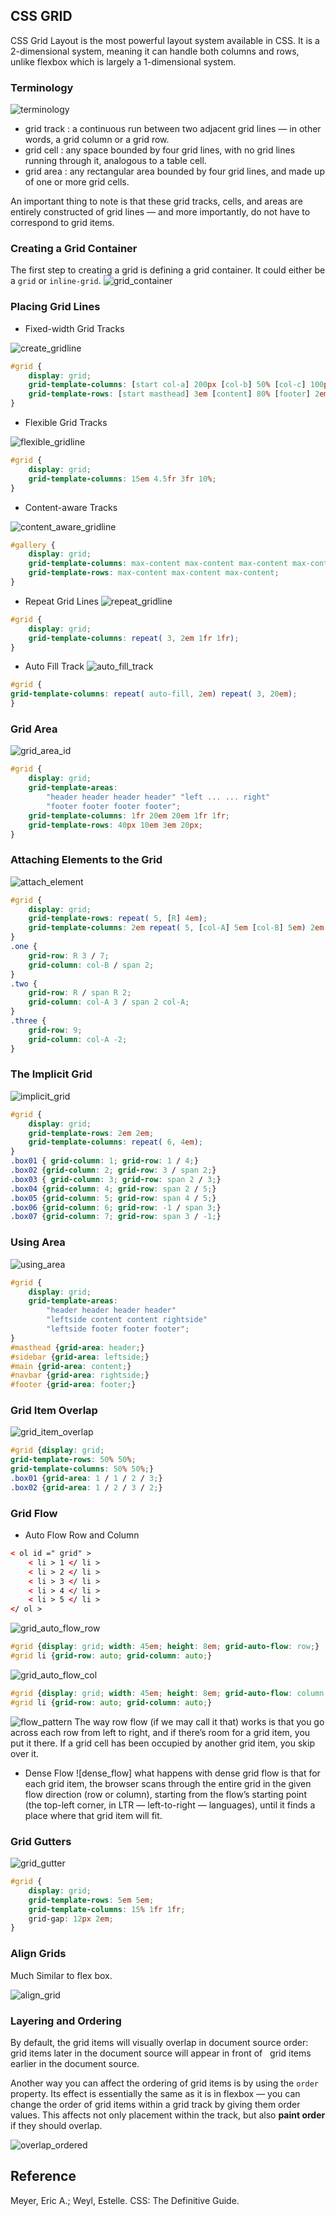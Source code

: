 ## CSS GRID

CSS Grid Layout is the most powerful layout system available in CSS. It is a 2-dimensional system, meaning it can handle both columns and rows, unlike flexbox which is largely a 1-dimensional system. 

### Terminology

![terminology]

- grid track : a continuous run between two adjacent grid lines — in other words, a grid column or a grid row.
- grid cell : any space bounded by four grid lines, with no grid lines running through it, analogous to a table cell.
- grid area : any rectangular area bounded by four grid lines, and made up of one or more grid cells.

An important thing to note is that these grid tracks, cells, and areas are entirely constructed of grid lines — and more importantly, do not have to correspond to grid items.

### Creating a Grid Container
The first step to creating a grid is defining a grid container. It could either be a `grid` or `inline-grid`.
![grid_container]

### Placing Grid Lines

* Fixed-width Grid Tracks

![create_gridline]

```css
#grid {
    display: grid; 
    grid-template-columns: [start col-a] 200px [col-b] 50% [col-c] 100px [stop end last]; 
    grid-template-rows: [start masthead] 3em [content] 80% [footer] 2em [stop end]; 
}
```

* Flexible Grid Tracks

![flexible_gridline]
```css
#grid {
    display: grid;
    grid-template-columns: 15em 4.5fr 3fr 10%;    
}
```

* Content-aware Tracks

![content_aware_gridline]
```css
#gallery {
    display: grid; 
    grid-template-columns: max-content max-content max-content max-content; 
    grid-template-rows: max-content max-content max-content;
}
```

* Repeat Grid Lines
![repeat_gridline]

```css
#grid {
    display: grid; 
    grid-template-columns: repeat( 3, 2em 1fr 1fr);
}
```

* Auto Fill Track
![auto_fill_track]
```css
#grid {
grid-template-columns: repeat( auto-fill, 2em) repeat( 3, 20em);    
}
```

### Grid Area

![grid_area_id]
```css
#grid {
    display: grid; 
    grid-template-areas: 
        "header header header header" "left ... ... right" 
        "footer footer footer footer"; 
    grid-template-columns: 1fr 20em 20em 1fr 1fr; 
    grid-template-rows: 40px 10em 3em 20px;
}
```

### Attaching Elements to the Grid
![attach_element]

```css
#grid {
    display: grid; 
    grid-template-rows: repeat( 5, [R] 4em); 
    grid-template-columns: 2em repeat( 5, [col-A] 5em [col-B] 5em) 2em;
} 
.one { 
    grid-row: R 3 / 7; 
    grid-column: col-B / span 2;
} 
.two { 
    grid-row: R / span R 2; 
    grid-column: col-A 3 / span 2 col-A;
} 
.three { 
    grid-row: 9; 
    grid-column: col-A -2;
}
```

### The Implicit Grid
![implicit_grid]
```css
#grid {
    display: grid; 
    grid-template-rows: 2em 2em; 
    grid-template-columns: repeat( 6, 4em);
}
.box01 { grid-column: 1; grid-row: 1 / 4;} 
.box02 {grid-column: 2; grid-row: 3 / span 2;}
.box03 { grid-column: 3; grid-row: span 2 / 3;} 
.box04 {grid-column: 4; grid-row: span 2 / 5;} 
.box05 {grid-column: 5; grid-row: span 4 / 5;} 
.box06 {grid-column: 6; grid-row: -1 / span 3;} 
.box07 {grid-column: 7; grid-row: span 3 / -1;}
```

### Using Area
![using_area]
```css
#grid {
    display: grid; 
    grid-template-areas: 
        "header header header header" 
        "leftside content content rightside" 
        "leftside footer footer footer";
} 
#masthead {grid-area: header;} 
#sidebar {grid-area: leftside;} 
#main {grid-area: content;} 
#navbar {grid-area: rightside;} 
#footer {grid-area: footer;}
```

### Grid Item Overlap
![grid_item_overlap]
```css
#grid {display: grid; 
grid-template-rows: 50% 50%; 
grid-template-columns: 50% 50%;} 
.box01 {grid-area: 1 / 1 / 2 / 3;} 
.box02 {grid-area: 1 / 2 / 3 / 2;}
```

### Grid Flow

* Auto Flow Row and Column
```html
< ol id =" grid" > 
    < li > 1 </ li > 
    < li > 2 </ li > 
    < li > 3 </ li > 
    < li > 4 </ li > 
    < li > 5 </ li > 
</ ol >
```
![grid_auto_flow_row]
```css
#grid {display: grid; width: 45em; height: 8em; grid-auto-flow: row;} 
#grid li {grid-row: auto; grid-column: auto;}
```

![grid_auto_flow_col]
```css
#grid {display: grid; width: 45em; height: 8em; grid-auto-flow: column;} 
#grid li {grid-row: auto; grid-column: auto;}
```

![flow_pattern]
The way row flow (if we may call it that) works is that you go across each row from left to right, and if there’s room for a grid item, you put it there. If a grid cell has been occupied by another grid item, you skip over it.

* Dense Flow
![dense_flow]
what happens with dense grid flow is that for each grid item, the browser scans through the entire grid in the given flow direction (row or column), starting from the flow’s starting point (the top-left corner, in LTR — left-to-right — languages), until it finds a place where that grid item will fit.

### Grid Gutters
![grid_gutter]
```css
#grid {
    display: grid; 
    grid-template-rows: 5em 5em; 
    grid-template-columns: 15% 1fr 1fr; 
    grid-gap: 12px 2em;
}
```

### Align Grids
Much Similar to flex box.

![align_grid]

### Layering and Ordering
By default, the grid items will visually overlap in document source order: grid items later in the document source will appear in front of   grid items earlier in the document source.

Another way you can affect the ordering of grid items is by using the `order` property. Its effect is essentially the same as it is in flexbox — you can change the order of grid items within a grid track by giving them order values. This affects not only placement within the track, but also __paint order__ if they should overlap.

![overlap_ordered]

## Reference
Meyer, Eric A.; Weyl, Estelle. CSS: The Definitive Guide. 


[terminology]: ./grid/basic_component.png
[grid_container]: ./grid/grid_container.png
[create_gridline]: ./grid/create_gridline.png
[flexible_gridline]:./grid/flexible_gridline.png
[content_aware_gridline]:./grid/content_aware_gridline.png
[repeat_gridline]:./grid/repeat_gridline.png
[auto_fill_track]:./grid/auto_fill_track.png
[grid_area_id]: ./grid/grid_area_id.png
[attach_element]: ./grid/attach_element.png
[implicit_grid]: ./grid/implicit_grid.png
[using_area]:./grid/using_area.png
[grid_item_overlap]:./grid/grid_item_overlap.png
[grid_auto_flow_row]: ./grid/grid_auto_flow_row.png
[grid_auto_flow_col]: ./grid/grid_auto_flow_col.png
[flow_pattern]:./grid/flow_pattern.png
[dense_flowe]:./grid/dense_flow.png
[grid_gutter]:./grid/grid_gutter.png
[align_grid]:./grid/align_grid.png
[overlap_source_order]:./grid/overlap_source_order.png
[overlap_ordered]:./grid/overlap_ordered.png

